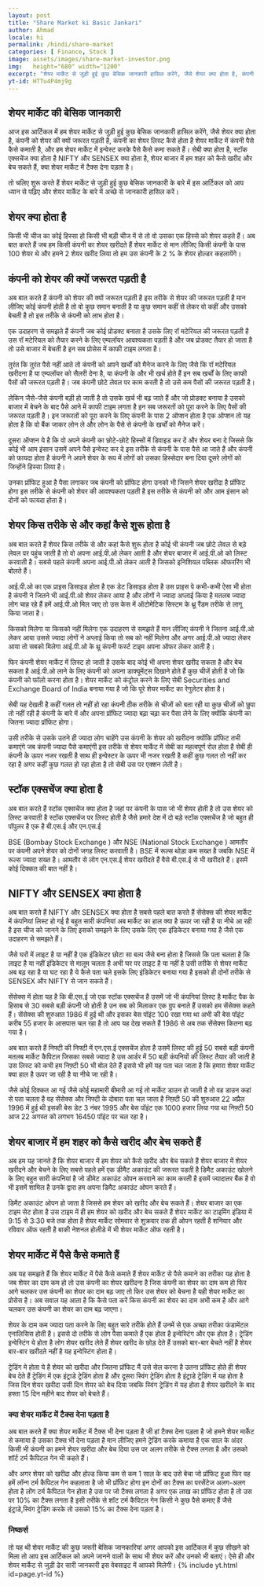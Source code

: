 ```yaml
---
layout: post
title: "Share Market ki Basic Jankari"
author: Ahmad
locale: hi
permalink: /hindi/share-market
categories: [ Finance, Stock ]
image: assets/images/share-market-investor.png
img:   height="680" width="1200" 
excerpt: "शेयर मार्केट से जुड़ी हुई कुछ बेसिक जानकारी हासिल करेंगे, जैसे शेयर क्या होता है, कंपनी को शेयर की क्यों जरूरत पड़ती है, कंपनी का शेयर लिस्ट कैसे होता है शेयर मार्केट में कंपनी पैसे कैसे कमाती है, और हम शेयर मार्केट में इन्वेस्ट करके पैसे कैसे कमा सकते हैं"
yt-id: HTTu4P4mj9g
---
```

## शेयर मार्केट की बेसिक जानकारी
आज इस आर्टिकल में हम शेयर मार्केट से जुड़ी हुई कुछ बेसिक जानकारी हासिल करेंगे, जैसे शेयर क्या होता है, कंपनी को शेयर की क्यों जरूरत पड़ती है, कंपनी का शेयर लिस्ट कैसे होता है शेयर मार्केट में कंपनी पैसे कैसे कमाती है, और हम शेयर मार्केट में इन्वेस्ट करके पैसे कैसे कमा सकते हैं। सेबी क्या होता है, स्टॉक एक्सचेंज क्या होता है NIFTY और SENSEX क्या होता है, शेयर बाजार में हम शहर को कैसे खरीद और बेच सकते हैं, क्या शेयर मार्केट में टैक्स देना पड़ता है।

तो चलिए शुरू करते हैं शेयर मार्केट से जुड़ी हुई कुछ बेसिक जानकारी के बारे में इस आर्टिकल को आप ध्यान से पढ़िए और शेयर मार्केट के बारे में अच्छे से जानकारी हासिल करें।

## शेयर क्या होता है 
किसी भी चीज का कोई हिस्सा हो किसी भी बड़ी चीज में से तो वो उसका एक हिस्से को शेयर कहते हैं। अब बात करते हैं जब हम किसी कंपनी का शेयर खरीदते हैं शेयर मार्केट से मान लीजिए किसी कंपनी के पास 100 शेयर थे और हमने 2 शेयर खरीद लिया तो हम उस कंपनी के 2 % के शेयर होल्डर कहलायेंगे।

## कंपनी को शेयर की क्यों जरूरत पड़ती है
अब बात करते हैं कंपनी को शेयर की क्यों जरूरत पड़ती है इस तरीके से शेयर की जरूरत पड़ती है मान लीजिए कोई कंपनी होती है तो वो कुछ समान बनाती है या कुछ समान कहीं से लेकर वो कहीं और उसको बेचती है तो इस तरीके से कंपनी को लाभ होता है।

एक उदाहरण से समझते हैं कंपनी जब कोई प्रोडक्ट बनाता है उसके लिए रॉ मटेरियल की जरूरत पड़ती है उस रॉ मटेरियल को तैयार करने के लिए एम्पलॉयर आवश्यकता पड़ती है और जब प्रोडक्ट तैयार हो जाता है तो उसे बाजार में बेचती है इन सब प्रोसेस में काफी टाइम लगता है।

तुरंत कि तुरंत पैसे नहीं आते तो कंपनी को अपने खर्चों को मैनेज करने के लिए जैसे कि रॉ मटेरियल खरीदना है या एम्पलॉयर को सैलरी देना है, या कंपनी के और भी खर्च होते हैं इन सब खर्चों के लिए काफी पैसों की जरूरत पड़ती है। जब कंपनी छोटे लेवल पर काम करती है तो उसे कम पैसों की जरूरत पड़ती है।

लेकिन जैसे-जैसे कंपनी बड़ी हो जाती है तो उसके खर्च भी बढ़ जाते हैं और जो प्रोडक्ट बनाया है उसको बाजार में बेचने के बाद पैसे आने में काफी टाइम लगता है इन सब जरूरतों को पूरा करने के लिए पैसों की जरूरत पड़ती है। इन जरूरतों को पूरा करने के लिए कंपनी के पास 2 ऑप्शन होता है एक ऑप्शन तो यह होता है कि वो बैंक जाकर लोन ले और लोन के पैसे से कंपनी के खर्चों को मैनेज करें।

दूसरा ऑप्शन ये है कि वो अपने कंपनी का छोटे-छोटे हिस्सों में डिवाइड कर दें और शेयर बना दे जिससे कि कोई भी आम इंसान उसमें अपने पैसे इन्वेस्ट कर दे इस तरीके से कंपनी के पास पैसे आ जाते हैं और कंपनी को फायदा होता है कंपनी ने अपने शेयर के रूप में लोगों को उसका हिस्सेदार बना दिया दूसरे लोगों को जिन्होंने हिस्सा लिया है।

उनका प्रॉफिट हुआ है पैसा लगाकर जब कंपनी को प्रॉफिट होगा उनको भी जिसने शेयर खरीदा है प्रॉफिट होगा इस तरीके से कंपनी को शेयर की आवश्यकता पड़ती है इस तरीके से कंपनी को और आम इंसान को दोनों को फायदा होता है।

## शेयर किस तरीके से और कहां कैसे शुरू होता है
अब बात करते हैं शेयर किस तरीके से और कहां कैसे शुरू होता है कोई भी कंपनी जब छोटे लेवल से बड़े लेवल पर पहुंच जाती है तो वो अपना आई.पी.ओ लेकर आती है और शेयर बाजार में आई.पी.ओ को लिस्ट करवाती है। सबसे पहले कंपनी अपना आई.पी.ओ लेकर आती है जिसको इनिशियल पब्लिक ऑफररिंग भी बोलते हैं।

आई.पी.ओ का एक प्राइस डिसाइड होता है एक डेट डिसाइड होता है उस प्राइस पे कभी-कभी ऐसा भी होता है कंपनी ने जितने भी आई.पी.ओ शेयर लेकर आया है और लोगों ने ज्यादा अप्लाई किया है मतलब ज्यादा लोग चाह रहे हैं हमें आई.पी.ओ मिल जाए तो उस केस में ऑटोमेटिक सिस्टम के थ्रू रैंडम तरीके से लागू किया जाता है।

किसको मिलेगा या किसको नहीं मिलेगा एक उदाहरण से समझते हैं मान लीजिए कंपनी ने जितना आई.पी.ओ लेकर आया उससे ज्यादा लोगों ने अप्लाई किया तो सब को नहीं मिलेगा और अगर आई.पी.ओ ज्यादा लेकर आया तो सबको मिलेगा आई.पी.ओ के थ्रू कंपनी फर्स्ट टाइम अपना ऑफर लेकर आती है।

फिर कंपनी शेयर मार्केट में लिस्ट हो जाती है उसके बाद कोई भी अपना शेयर खरीद सकता है और बेच सकता है आई.पी.ओ लाने के लिए कंपनी को अपना डाक्यूमेंट्स दिखाने होते हैं कुछ चीजें होती है जो कि कंपनी को फॉलो करना होता है। शेयर मार्केट को कंट्रोल करने के लिए सेबी Securities and Exchange Board of India बनाया गया है जो कि पूरे शेयर मार्केट का रेगुलेटर होता है।

सेबी यह देखती है कहीं गलत तो नहीं हो रहा कंपनी ठीक तरीके से चीजों को बता रही या कुछ चीजों को छुपा तो नहीं रही है कंपनी के बारे में और अपना प्रॉफिट ज्यादा बढ़ा चढ़ा कर पैसा लेने के लिए क्योंकि कंपनी का जितना ज्यादा प्रॉफिट होगा।

उसी तरीके से उसके उतने ही ज्यादा लोग चाहेंगे उस कंपनी के शेयर को खरीदना क्योंकि प्रॉफिट तभी कमाएंगे जब कंपनी ज्यादा पैसे कमाएंगी इस तरीके से शेयर मार्केट में सेबी का महत्वपूर्ण रोल होता है सेबी ही कंपनी के ऊपर नजर रखती है साथ ही इन्वेस्टर के ऊपर भी नजर रखती है कहीं कुछ गलत तो नहीं कर रहा है अगर कहीं कुछ गलत हो रहा होता है तो सेबी उस पर एक्शन लेती है।

## स्टॉक एक्सचेंज क्या होता है
अब बात करते हैं स्टॉक एक्सचेंज क्या होता है जहां पर कंपनी के पास जो भी शेयर होती है तो उस शेयर को लिस्ट करवाती है स्टॉक एक्सचेंज पर लिस्ट होती है जैसे हमारे देश में दो बड़े स्टॉक एक्सचेंज है जो बहुत ही पॉपुलर है एक है बी.एस.ई और एन.एस.ई

BSE (Bombay Stock Exchange ) और NSE (National Stock Exchange ) आमतौर पर कंपनी अपने शेयर को दोनों जगह लिस्ट करवाती है। BSE में रूल्स थोड़ा कम सख्त है जबकि NSE में रूल्स ज्यादा सख्त है। आमतौर से लोग एन.एस.ई शेयर खरीदते हैं वैसे बी.एस.ई से भी खरीदते हैं। इसमें कोई दिक्कत की बात नहीं है।

## NIFTY और SENSEX क्या होता है
अब बात करते हैं NIFTY और SENSEX क्या होता है सबसे पहले बात करते हैं सेंसेक्स की शेयर मार्केट में कंपनियां लिस्ट हो गई है बहुत सारी कंपनियां अब मार्केट का हाल क्या है ऊपर जा रही है या नीचे आ रही है इस चीज को जानने के लिए इसको समझने के लिए उसके लिए एक इंडिकेटर बनाया गया है जैसे एक उदाहरण से समझते हैं।

जैसे घरों में लाइट है या नहीं है एक इंडिकेटर छोटा सा बल्प जैसे बना होता है जिससे कि पता चलता है कि लाइट है या नहीं इंडिकेटर से मालूम चलता है अभी घर पर लाइट है या नहीं है उसी तरीके से शेयर मार्केट अब बढ़ रहा है या घट रहा है ये कैसे पता चले इसके लिए इंडिकेटर बनाया गया है इसको ही दोनों तरीके से SENSEX और NIFTY से जान सकते हैं।

सेंसेक्स में होता यह है कि बी.एस.ई जो एक स्टॉक एक्सचेंज है उसमें जो भी कंपनियां लिस्ट है मार्केट पैक के हिसाब से 30 सबसे बड़ी कंपनी जो होती है उन सब को मिलाकर एक ग्रुप बनाते हैं उसको हम सेंसेक्स कहते हैं। सेंसेक्स की शुरुआत 1986 में हुई थी और इसका बेस पॉइंट 100 रखा गया था अभी की बेस पॉइंट करीब 55 हजार के आसपास चल रहा है तो आप यह देख सकते हैं 1986 से अब तक सेंसेक्स कितना बढ़ गया है।

अब बात करते हैं निफ्टी की निफ्टी में एन.एस.ई एक्सचेंज होता है उसमें लिस्ट की हुई 50 सबसे बड़ी कंपनी मतलब मार्केट कैपिटल जिसका सबसे ज्यादा है उस आर्डर में 50 बड़ी कंपनियों की लिस्ट तैयार की जाती है उस लिस्ट को कभी हम निफ़्टी 50 भी बोल देते हैं इससे भी हमें यह पता चल जाता है कि हमारा शेयर मार्केट क्या हाल है ऊपर जा रही है या नीचे जा रही है।

जैसे कोई दिक्कत आ गई जैसे कोई महामारी बीमारी आ गई तो मार्केट डाउन हो जाती है तो वह डाउन कहां से पता चलता है वह सेंसेक्स और निफ्टी के दोबारा पता चल जाता है निफ़्टी 50 की शुरुआत 22 अप्रैल 1996 में हुई थी इसकी बेस डेट 3 नंबर 1995 और बेस पॉइंट एक 1000 हजार लिया गया था निफ़्टी 50 आज 22 अगस्त को लगभग 16450 पॉइंट पर चल रहा है।

## शेयर बाजार में हम शहर को कैसे खरीद और बेच सकते हैं
अब हम यह जानते हैं कि शेयर बाजार में हम शेयर को कैसे खरीद और बेच सकते हैं शेयर बाजार में शेयर खरीदने और बेचने के लिए सबसे पहले हमें एक डीमैट अकाउंट की जरूरत पडती है डिमैट अकाउंट खोलने के लिए बहुत सारी कंपनियां है जो डीमेट अकाउंट ओपन करवाने का काम करती है इसमें ज्यादातर बैंक है वो भी इसमें शामिल है उनके द्वारा हम अपना डिमैट अकाउंट ओपन करते हैं।

डिमैट अकाउंट ओपन हो जाता है जिससे हम शेयर को खरीद और बेच सकते हैं। शेयर बाजार का एक टाइम सेट होता है उस टाइम में ही हम शेयर को खरीद और बेच सकते हैं शेयर मार्केट का टाइमिंग इंडिया में 9:15 से 3:30 बजे तक होता है शेयर मार्केट सोमवार से शुक्रवार तक ही ओपन रहती है शनिवार और रविवार ऑफ रहती है बाकी नेशनल होलीडे में भी शेयर मार्केट ऑफ रहती है।

## शेयर मार्केट में पैसे कैसे कमाते हैं
अब यह समझते हैं कि शेयर मार्केट में पैसे कैसे कमाते हैं शेयर मार्केट से पैसे कमाने का तरीका यह होता है जब शेयर का दाम कम हो तो उस कंपनी का शेयर खरीदना है जिस कंपनी का शेयर का दाम कम हो फिर आगे चलकर उस कंपनी का शेयर का दाम बढ़ जाए तो फिर उस शेयर को बेचना है यही शेयर मार्केट का प्रोसेस है। अब सवाल यह आता है कि कैसे पता करें किस कंपनी का शेयर का दाम अभी कम है और आगे चलकर उस कंपनी का शेयर का दाम बढ़ जाएगा।

शेयर के दाम कम ज्यादा पता करने के लिए बहुत सारे तरीके होते हैं उनमें से एक अच्छा तरीका फंडामेंटल एनालिसिस होती है। इससे दो तरीके से लोग पैसा कमाते हैं एक होता है इन्वेस्टिंग और एक होता है। ट्रेडिंग इन्वेस्टिंग ये होता है लोग शेयर खरीद लेते हैं शेयर खरीद के छोड़ देते हैं उसको बार-बार बेचते नहीं है शेयर बार-बार खरीदते नहीं है यह इन्वेस्टिंग होता है।

ट्रेडिंग मे होता ये है शेयर को खरीदा और जितना प्रॉफिट मैं उसे सेल करना है उतना प्रॉफिट होते ही शेयर बेच देते हैं ट्रेडिंग में एक इंट्राडे ट्रेडिंग होता है और दूसरा स्विंग ट्रेडिंग होता है इंट्राडे ट्रेडिंग में यह होता है जिस दिन शेयर खरीदा उसी दिन शेयर को बेच दिया जबकि स्विंग ट्रेडिंग में यह होता है शेयर खरीदने के बाद हफ्ता 15 दिन महीने बाद शेयर को बेचते हैं।

### क्या शेयर मार्केट में टैक्स देना पड़ता है
अब बात करते हैं क्या शेयर मार्केट में टैक्स भी देना पड़ता है जी हां टैक्स देना पड़ता है जो हमने शेयर मार्केट से कमाया है उसका टैक्स भी देना पड़ता है मान लीजिए हमने ट्रेडिंग करके कमाया है एक साल के अंदर किसी भी कंपनी का हमने शेयर खरीदा और बेच दिया उस पर अलग तरीके से टैक्स लगता है और उसको शॉर्ट टर्म कैपिटल गेन भी कहते हैं।

और अगर शेयर को खरीदा और होल्ड किया कम से कम 1 साल के बाद उसे बेचा जो प्रॉफिट हुआ फिर वह हमें लॉन्ग टर्म कैपिटल गेन कहलाता है जो भी प्रॉफिट होगा इन दोनों का टैक्स का परसेंटेज अलग-अलग होता है लोंग टर्म कैपिटल गेन होता है उस पर जो टैक्स लगता है अगर एक लाख का प्रॉफिट होता है तो उस पर 10% का टैक्स लगता है इसी तरीके से शॉट टर्म कैपिटल गेन किसी ने कुछ पैसे कमाए हैं जैसे इंट्राडे,स्विंग ट्रेडिंग करके तो उसको 15% का टैक्स देना पड़ता है।

### निष्कर्स
तो यह थी शेयर मार्केट की कुछ जरूरी बेसिक जानकारियां अगर आपको इस आर्टिकल में कुछ सीखने को मिला तो आप इस आर्टिकल को अपने जानने वालों के साथ भी शेयर करें और उनको भी बताएं। ऐसे ही और शेयर मार्केट से जुड़ी ढेर सारी जानकारी इस वेबसाइट में आपको मिलेगी।
{% include yt.html id=page.yt-id %}
